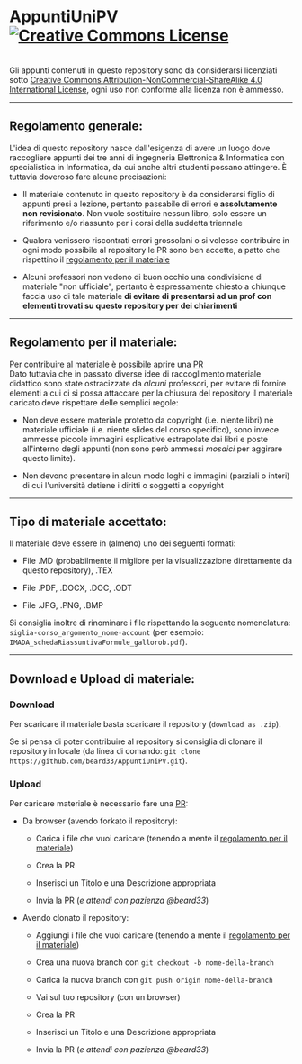 # AppuntiUniPV <a rel="license" href="http://creativecommons.org/licenses/by-nc-sa/4.0/"><img alt="Creative Commons License" style="border-width:0" src="https://i.creativecommons.org/l/by-nc-sa/4.0/88x31.png" />
</a><br />Gli appunti contenuti in questo repository sono da considerarsi licenziati sotto <a rel="license" href="http://creativecommons.org/licenses/by-nc-sa/4.0/">Creative Commons Attribution-NonCommercial-ShareAlike 4.0 International License</a>, ogni uso non conforme alla licenza non è ammesso.

---

## Regolamento generale:

L'idea di questo repository nasce dall'esigenza di avere un luogo dove raccogliere appunti dei tre anni di ingegneria Elettronica & Informatica con specialistica in Informatica, da cui anche altri studenti possano attingere. È tuttavia doveroso fare alcune precisazioni:

* Il materiale contenuto in questo repository è da considerarsi figlio di appunti presi a lezione, pertanto passabile di errori e **assolutamente non revisionato**. Non vuole sostituire nessun libro, solo essere un riferimento e/o riassunto per i corsi della suddetta triennale

* Qualora venissero riscontrati errori grossolani o si volesse contribuire in ogni modo possibile al repository le PR sono ben accette, a patto che rispettino il [regolamento per il materiale](https://github.com/beard33/AppuntiUniPV/#Regolamento-per-il-materiale)

* Alcuni professori non vedono di buon occhio una condivisione di materiale "non ufficiale", pertanto è espressamente chiesto a chiunque faccia uso di tale materiale **di evitare di presentarsi ad un prof con elementi trovati su questo repository per dei chiarimenti**

---

## Regolamento per il materiale:

Per contribuire al materiale è possibile aprire una [PR](https://github.com/beard33/AppuntiUniPV/pulls)<br>
Dato tuttavia che in passato diverse idee di raccoglimento materiale didattico sono state ostracizzate da _alcuni_ professori, per evitare di fornire elementi a cui ci si possa attaccare per la chiusura del repository il materiale caricato deve rispettare delle semplici regole:
<br>

* Non deve essere materiale protetto da copyright (i.e. niente libri) nè materiale ufficiale (i.e. niente slides del corso specifico), sono invece ammesse piccole immagini esplicative estrapolate dai libri e poste all'interno degli appunti (non sono però ammessi _mosaici_ per aggirare questo limite).

* Non devono presentare in alcun modo loghi o immagini (parziali o interi) di cui l'università detiene i diritti o soggetti a copyright

---

## Tipo di materiale accettato:

Il materiale deve essere in (almeno) uno dei seguenti formati:

* File .MD (probabilmente il migliore per la visualizzazione direttamente da questo repository), .TEX

* File .PDF, .DOCX, .DOC, .ODT

* File .JPG, .PNG, .BMP

Si consiglia inoltre di rinominare i file rispettando la seguente nomenclatura: `siglia-corso_argomento_nome-account` (per esempio: `IMADA_schedaRiassuntivaFormule_gallorob.pdf`).

---

## Download e Upload di materiale:

### Download

Per scaricare il materiale basta scaricare il repository (`download as .zip`).

Se si pensa di poter contribuire al repository si consiglia di clonare il repository in locale (da linea di comando: `git clone https://github.com/beard33/AppuntiUniPV.git`).

### Upload

Per caricare materiale è necessario fare una [PR](https://help.github.com/en/articles/about-pull-requests):

* Da browser (avendo forkato il repository):

  * Carica i file che vuoi caricare (tenendo a mente il [regolamento per il materiale](https://github.com/beard33/AppuntiUniPV/#Regolamento-per-il-materiale))
  
  * Crea la PR
  
  * Inserisci un Titolo e una Descrizione appropriata
  
  * Invia la PR (_e attendi con pazienza @beard33_)

* Avendo clonato il repository:

  * Aggiungi i file che vuoi caricare (tenendo a mente il [regolamento per il materiale](https://github.com/beard33/AppuntiUniPV/#Regolamento-per-il-materiale))

  * Crea una nuova branch con `git checkout -b nome-della-branch`
  
  * Carica la nuova branch con `git push origin nome-della-branch`
  
  * Vai sul tuo repository (con un browser)
  
  * Crea la PR
  
  * Inserisci un Titolo e una Descrizione appropriata
  
  * Invia la PR (_e attendi con pazienza @beard33_)
